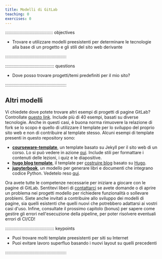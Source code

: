 ```yaml
---
title: Modelli di GitLab
teaching: 0
exercises: 0
---
```


::::::::::::::::::::::::::::::::::::::: objectives

- Trovare e utilizzare modelli preesistenti per determinare le tecnologie alla base di un progetto e gli stili del sito web derivante

::::::::::::::::::::::::::::::::::::::::::::::::::

:::::::::::::::::::::::::::::::::::::::: questions

- Dove posso trovare progetti/temi predefiniti per il mio sito?

::::::::::::::::::::::::::::::::::::::::::::::::::

## Altri modelli

Vi chiedete dove potete trovare altri esempi di progetti di pagine GitLab? Controllate
[questo link](https://gitlab.com/pages). Include più di 40 esempi, basati su diverse
tecnologie. Anche in questi casi, è buona norma rimuovere la relazione di fork se lo
scopo è quello di utilizzare il template per lo sviluppo del proprio sito web e non di
contribuire al template stesso. Alcuni esempi di template presenti in questo repository
sono:

- [**courseware-template**](https://gitlab.com/pages/courseware-template), un template
  basato su Jekyll per il sito web di un corso. Lo si può vedere in azione
  [qui](https://courseware-as-code.gitlab.io/courseware-tutorial/). Include stili per
  formattare i contenuti delle lezioni, i quiz e le diapositive.
- [**hugo blog template**](https://gitlab.com/pages/hugo), il template per [costruire
  blog](https://pages.gitlab.io/hugo/) basato su [Hugo](https://gohugo.io/).
- [**jupyterbook**](https://gitlab.com/pages/jupyterbook), un modello per generare libri
  e documenti che integrano codice Python. Vedetelo reso
  [qui](https://pages.gitlab.io/jupyterbook/intro.html).

Ora avete tutte le competenze necessarie per iniziare a giocare con le pagine di GitLab.
Sentitevi liberi di [contattarci](mailto:bio-it@embl.de) se avete domande o di aprire un
problema nei progetti modello per richiedere funzionalità o sollevare problemi. Siete
anche invitati a contribuire allo sviluppo dei modelli di pagine, sia quelli esistenti
che quelli nuovi che potrebbero adattarsi ai vostri casi d'uso. Infine, consultate il
prossimo capitolo (bonus) per sapere come gestire gli errori nell'esecuzione della
pipeline, per poter risolvere eventuali errori di CI/CD!

:::::::::::::::::::::::::::::::::::::::: keypoints

- Puoi trovare molti template preesistenti per siti su Internet
- Puoi evitare lavoro superfluo basando i nuovi layout su quelli precedenti

::::::::::::::::::::::::::::::::::::::::::::::::::


